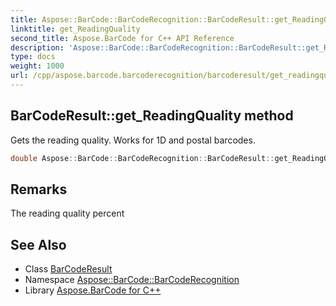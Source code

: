 ```yaml
---
title: Aspose::BarCode::BarCodeRecognition::BarCodeResult::get_ReadingQuality method
linktitle: get_ReadingQuality
second_title: Aspose.BarCode for C++ API Reference
description: 'Aspose::BarCode::BarCodeRecognition::BarCodeResult::get_ReadingQuality method. Gets the reading quality. Works for 1D and postal barcodes in C++.'
type: docs
weight: 1000
url: /cpp/aspose.barcode.barcoderecognition/barcoderesult/get_readingquality/
---
```

## BarCodeResult::get_ReadingQuality method


Gets the reading quality. Works for 1D and postal barcodes.

```cpp
double Aspose::BarCode::BarCodeRecognition::BarCodeResult::get_ReadingQuality()
```

## Remarks


The reading quality percent



## See Also

* Class [BarCodeResult](../)
* Namespace [Aspose::BarCode::BarCodeRecognition](../../)
* Library [Aspose.BarCode for C++](../../../)
